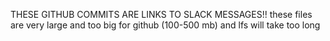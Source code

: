 THESE GITHUB COMMITS ARE LINKS TO SLACK MESSAGES!! these files are very large and too big for github (100-500 mb) and lfs will take too long
